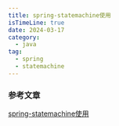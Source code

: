 ```yaml
---
title: spring-statemachine使用
isTimeLine: true
date: 2024-03-17
category:
  - java
tag:
  - spring
  - statemachine
---
```




### 参考文章
[spring-statemachine使用](https://www.cnblogs.com/javastack/p/17432557.html)